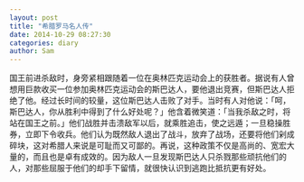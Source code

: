 ```yaml
---
layout: post
title: "希腊罗马名人传"
date: 2014-10-29 08:27:30
categories: diary
author: Sam
---
```


国王前进杀敌时，身旁紧相跟随着一位在奥林匹克运动会上的获胜者。据说有人曾想用巨款收买一位参加奥林匹克运动会的斯巴达人，要他退出竞赛，但斯巴达人拒绝了他。经过长时间的较量，这位斯巴达人击败了对手。当时有人对他说：「呵，斯巴达人，你从胜利中得到了什么好处呢？」他含着微笑道：「当我杀敌之时，将站在国王之前。」他们战胜并击溃敌军以后，就乘胜追击，使之远遁；一旦稳操胜券，立即下令收兵。他们认为既然敌人退出了战斗，放弃了战场，还要将他们剁成碎块，这对希腊人来说是可耻而又可鄙的。再说，这种政策不仅是高尚的、宽宏大量的，而且也是卓有成效的。因为敌人一旦发现斯巴达人只杀戮那些顽抗他们的人，对那些屈服于他们的却手下留情，就很快认识到逃跑比抵抗更有好处。
